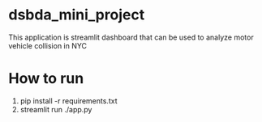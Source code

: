 # dsbda_mini_project
This application is streamlit dashboard that can be used to analyze motor vehicle collision in NYC
# How to run 
1. pip install -r requirements.txt
2. streamlit run ./app.py
